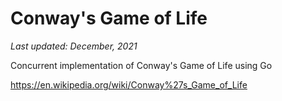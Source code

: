 # Conway's Game of Life
_Last updated: December, 2021_

Concurrent implementation of Conway's Game of Life using Go


https://en.wikipedia.org/wiki/Conway%27s_Game_of_Life

